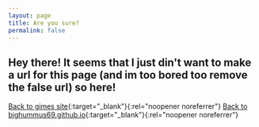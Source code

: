 ```yaml
---
layout: page
title: Are you sure?
permalink: false
---
```

Hey there! It seems that I just din't want to make a url for this page (and im too bored too remove the false url) so here!
-
[Back to gimes site](https://bighummus69.github.io/gimes){:target="_blank"}{:rel="noopener noreferrer"}
[Back to bighummus69.github.io](https:/bighummus69.github.io/){:target="_blank"}{:rel="noopener noreferrer"}
